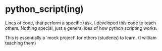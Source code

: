 # python_script(ing)
Lines of code, that perform a specific task. I developed this code to teach others. Nothing special, just a general idea of how python scripting works.

This is essentially a 'mock project' for others (students) to learn. (I will/am teaching them)
